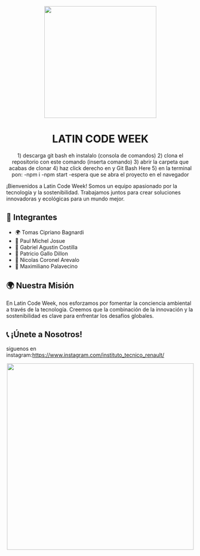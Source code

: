 <div align="center">
  <img height="300" src="https://images.pexels.com/photos/1292464/pexels-photo-1292464.jpeg?auto=compress&cs=tinysrgb&w=1260&h=750&dpr=1"  />
</div>

<h1 align="center">LATIN CODE WEEK</h1>

<p align="center">
1) descarga git bash eh instalalo (consola de comandos)
2) clona el repositorio con este comando (inserta comando)
3) abrir la carpeta que acabas de clonar
4) haz click derecho en y Git Bash Here
5) en la terminal pon:
-npm i
-npm start
-espera que se abra el proyecto en el navegador

  ¡Bienvenidos a Latin Code Week! Somos un equipo apasionado por la tecnología y la sostenibilidad. Trabajamos juntos para crear soluciones innovadoras y ecológicas para un mundo mejor.
</p>

## 🌱 Integrantes

- 🌍 Tomas Cipriano Bagnardi
- 🌿 Paul Michel Josue
- 🍃 Gabriel Agustin Costilla
- 🌲 Patricio Gallo Dillon
- 🌴 Nicolas Coronel Arevalo
- 🌳 Maximiliano Palavecino

## 🌍 Nuestra Misión

En Latin Code Week, nos esforzamos por fomentar la conciencia ambiental a través de la tecnología. Creemos que la combinación de la innovación y la sostenibilidad es clave para enfrentar los desafíos globales.

## 📞 ¡Únete a Nosotros!

siguenos en instagram:https://www.instagram.com/instituto_tecnico_renault/

<div align="center">
  <img height="500" src="https://images.pexels.com/photos/896673/pexels-photo-896673.jpeg?auto=compress&cs=tinysrgb&w=1260&h=750&dpr=1"  />
</div>
